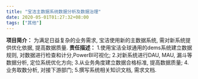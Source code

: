 ```yaml
---
title: "宝洁主数据系统数据分析及数据治理"
date: 2020-05-01T01:27:32+08:00
tags: ["其他"]
---
```

**项目简介：**
为满足日益复杂的业务需求, 宝洁使用新的主数据系统, 需对新系统提供优化依据, 提高数据质量.
**责任描述：**
1.使用宝洁全球通用的dems系统建立数据规则, 对数据进行检查和计分,PowerBI可视化;
2.对新系统进行DAU, MAU, 漏斗等数据分析, 定位系统优化方向;
3.从业务角度建立数据合格标准, 提高数据质量;
4.业务取数分析, 对接下游部门;
5.撰写系统相关知识文档, 需求文档.
